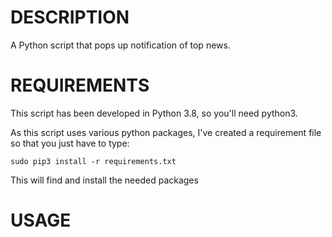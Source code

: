 DESCRIPTION
===========

A Python script that pops up notification of top news.

REQUIREMENTS
============

This script has been developed in Python 3.8, so you'll need python3.

As this script uses various python packages, I've created a requirement file so
that you just have to type:

```
sudo pip3 install -r requirements.txt
```

This will find and install the needed packages

USAGE
=====


